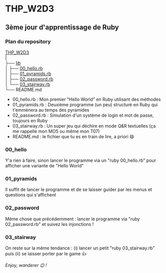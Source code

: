 # THP_W2D3

## 3ème jour d'apprentissage de Ruby

### Plan du repository

<a href="https://github.com/GibbZ-78/THP_W2D3">THP_W2D3</a>  
|  
├── <a href="https://github.com/GibbZ-78/THP_W2D3/tree/main/lib">lib</a>  
│   ├── <a href="https://github.com/GibbZ-78/THP_W2D3/blob/main/lib/00_hello.rb">00_hello.rb</a>  
│   ├── <a href="https://github.com/GibbZ-78/THP_W2D3/blob/main/lib/01_pyramids.rb">01_pyramids.rb</a>  
│   ├── <a href="https://github.com/GibbZ-78/THP_W2D3/blob/main/lib/02_password.rb">02_password.rb</a>  
│   └── <a href="https://github.com/GibbZ-78/THP_W2D3/blob/main/lib/03_stairway.rb">03_stairway.rb</a>  
└── README.md  
  
- 00_hello.rb : Mon premier "Hello World" en Ruby utilisant des méthodes
- 01_pyramids.rb : Deuxième programme (un peu) structuré en Ruby qui t'emmènera au temps des pyramides
- 02_password.rb : Simulation d'un système de login et mot de passe, toujours en Ruby
- 03_stairway.rb : Un super jeu qui déchire en mode Q&R textuelles (ça me rappelle mon MO5 ou même mon T07)
- README.md : le fichier que tu es en train de lire, a priori :smile:

### 00_hello  
Y'a rien à faire, sinon lancer le programme via un "ruby 00_hello.rb" pour afficher une variante de "Hello World"  
  
### 01_pyramids  
Il suffit de lancer le programme et de se laisser guider par les menus et questions qui s'affichent  
  
### 02_password  
Même chose que précédemment : lancer le programme via "ruby 02_password.rb" et suivez les injonctions !  
  
### 03_stairway  
On reste sur la même tendance : (i) lancer un petit "ruby 03_stairway.rb" puis (ii) se laisser porter par le game :thumbsup:


<i>Enjoy, wanderer :wink: !</i>